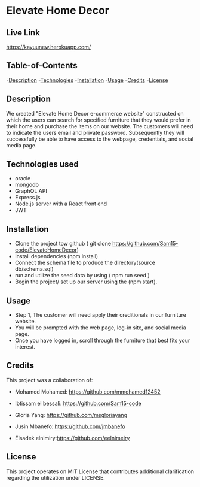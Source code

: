 # Elevate Home Decor

## Live Link
 https://kayuunew.herokuapp.com/
 
## Table-of-Contents

-[Description](#description)
-[Technologies](#technologies)
-[Installation](#installation)
-[Usage](#usage)
-[Credits](#credits)
-[License](#license)

## Description

We created "Elevate Home Decor e-commerce website" constructed on which the users can search for specified furniture that they would prefer in their home and purchase the items on our website. The customers will need to indicate the users email and private password. Subsequently they will successfully be able to have access to the webpage, credentials, and social media page.

## Technologies used
 - oracle
 - mongodb
 - GraphQL API
 - Express.js
 - Node.js server with a React front end
 - JWT


## Installation

 - Clone the project tow github ( git clone https://github.com/Sam15-code/ElevateHomeDecor)
 - Install dependencies (npm install)
 - Connect the schema file to produce the directory(source db/schema.sql)
 - run and utilize the seed data by using ( npm run seed )
 - Begin the project/ set up our server using the (npm start).


## Usage

- Step 1, The customer will need apply their creditionals in our furniture website.
- You will be prompted with the web page, log-in site, and social media page.  
- Once you have logged in, scroll through the furniture that best fits your interest.

## Credits

This project was a collaboration of:

 - Mohamed Mohamed: https://github.com/mmohamed12452

 - Ibtissam el bessali: https://github.com/Sam15-code

 - Gloria Yang: https://github.com/msgloriayang

 - Jusin Mbanefo: https://github.com/jmbanefo

 - Elsadek elnimiry:https://github.com/eelnimeiry

## License
This project operates on MIT License that contributes additional clarification regarding the utilization under LICENSE.
